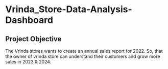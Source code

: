 # Vrinda_Store-Data-Analysis-Dashboard
## Project Objective
The Vrinda stores wants to create an annual sales report for 2022. So, that the owner of vrinda store can understand their customers and grow more sales in 2023 & 2024.
